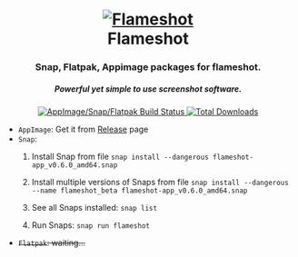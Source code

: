 <div align="center">
  <p>
    <h1>
      <a href="https://github.com/lupoDharkael/flameshot">
        <img src="flameshot.svg" alt="Flameshot" />
      </a>
      <br />
      Flameshot
    </h1>
    <h3>Snap, Flatpak, Appimage packages for flameshot.</h3>
    <h5>Powerful yet simple to use screenshot software.</h5>
  </p>
  <p>
    <a href="https://travis-ci.org/flameshotapp/packages">
      <img src="https://img.shields.io/travis/flameshotapp/packages.svg?style=flat-square&label=appimage/snap/flatpak" alt="AppImage/Snap/Flatpak Build Status" />
    </a>
    <a href="https://github.com/flameshotapp/packages/releases">
      <img src="https://img.shields.io/github/downloads/flameshotapp/packages/total.svg?style=flat-square" alt="Total Downloads" />
    </a>
<!--     <a href="https://build.snapcraft.io/user/flameshotapp/packages">
      <img src="https://build.snapcraft.io/badge/flameshotapp/packages.svg" alt="Snapcraft Status" />
    </a> -->
  </p>
</div>

- `AppImage`: Get it from [Release](https://github.com/flameshotapp/packages/releases) page
- `Snap`: 
  1. Install Snap from file
   `snap install --dangerous flameshot-app_v0.6.0_amd64.snap`

  2. Install multiple versions of Snaps from file
      `snap install --dangerous --name flameshot_beta flameshot-app_v0.6.0_amd64.snap`
  3. See all Snaps installed:
      `snap list`
  4. Run Snaps:
      `snap run flameshot`
- ~~`Flatpak`: waiting...~~

